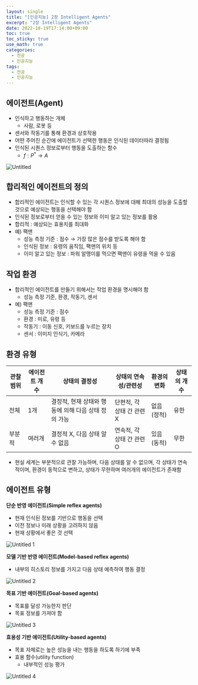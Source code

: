 ```yaml
---
layout: single
title: "[인공지능] 2장 Intelligent Agents"
excerpt: "2장 Intelligent Agents"
date: 2022-10-19T17:14:00+09:00
toc: true
toc_sticky: true
use_math: true
categories:
  - 전공
  - 인공지능
tags:
  - 전공
  - 인공지능
---
```


## 에이전트(Agent)

- 인식하고 행동하는 개체
    - 사람, 로봇 등
- 센서와 작동기를 통해 환경과 상호작용
- 어떤 주어진 순간에 에이전트가 선택한 행동은 인식된 데이터따라 결정됨
- 인식된 시퀀스 정보로부터 행동을 도출하는 함수
    - $f : P^* \rightarrow A$

![Untitled](https://user-images.githubusercontent.com/60471550/196634835-0df65bdf-04b2-4cf5-8666-c5f260581449.png)

## 합리적인 에이전트의 정의

- 합리적인 에이전트는 인식할 수 있는 각 시퀀스 정보에 대해 최대의 성능을 도출할 것으로 예상되는 행동을 선택해야 함
- 인식된 정보로부터 얻을 수 있는 정보와 이미 알고 있는 정보를 활용
- 합리적 : 예상되는 효용치를 최대화
- 예) 팩맨
    - 성능 측정 기준 : 점수 → 가장 많은 점수를 받도록 해야 함
    - 인식된 정보 : 유령의 움직임, 팩맨의 위치 등
    - 이미 알고 있는 정보 : 파워 알맹이를 먹으면 팩맨이 유령을 먹을 수 있음

## 작업 환경

- 합리적인 에이전트를 만들기 위해서는 작업 환경을 명시해야 함
    - 성능 측정 기준, 환경, 작동기, 센서
- 예) 팩맨
    - 성능 측정 기준 : 점수
    - 환경 : 미로, 유령 등
    - 작동기 : 이동 신호, 키보드를 누르는 장치
    - 센서 : 이미지 인식기, 카메라

## 환경 유형

| 관찰 범위 | 에이전트 개수 | 상태의 결정성 | 상태의 연속성/관련성 | 환경의 변화 | 상태의 개수 |
| --- | --- | --- | --- | --- | --- |
| 전체 | 1개 | 결정적, 현재 상태와 행동에 의해 다음 상태 정의 가능 | 단편적, 각 상태 간 관련 X | 없음(정적) | 유한 |
| 부분적 | 여러개 | 결정적 X, 다음 상태 알 수 없음 | 연속적, 각 상태 간 관련 O | 있음(동적) | 무한 |

- 현실 세계는 부분적으로 관찰 가능하며, 다음 상태를 알 수 없으며, 각 상태가 연속적이며, 환경이 동적으로 변하고, 상태가 무한하며 여러개의 에이전트가 존재함

## 에이전트 유형

**단순 반영 에이전트(Simple reflex agents)**

- 현재 인식된 정보를 기반으로 행동을 선택
- 이전 정보나 미래 상황을 고려하지 않음
- 현재 상황에서 좋은 것 선택

![Untitled 1](https://user-images.githubusercontent.com/60471550/196634966-f3420afe-cc91-4519-ac40-340e5d6730fa.png)


**모델 기반 반영 에이전트(Model-based reflex agents)**

- 내부의 히스토리 정보를 가지고 다음 상태 예측하여 행동 결정

![Untitled 2](https://user-images.githubusercontent.com/60471550/196635056-1fb46cca-4a72-40d0-8aca-f701a0938b74.png)

**목표 기반 에이전트(Goal-based agents)**

- 목표를 달성 가능한지 판단
- 목표 정보를 가져야 함

![Untitled 3](https://user-images.githubusercontent.com/60471550/196635145-f767e364-43a7-40ee-a00c-31da68f04c2a.png)

**효용성 기반 에이전트(Utility-based agents)**

- 목표 자체로는 높은 성능을 내는 행동을 하도록 하기에 부족
- 효용 함수(utility function)
    - 내부적인 성능 평가

![Untitled 4](https://user-images.githubusercontent.com/60471550/196635241-171c4a38-47a5-4e92-b438-052aceca9227.png)